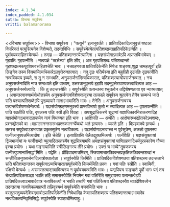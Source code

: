 ```yaml
---
index: 4.1.34
index_padded: 4.1.034
sutra: विभाषा सपूर्वस्य
vritti: balamanorama

---
```

<<विभाषा सपूर्वस्य>> - विभाषा सपूर्वस्य । "पत्युर्न" इत्यनुवर्तते । प्रातिपदिकादित्यनुवृत्तं षष्टआ विपरिणतं पत्युरित्यनेन विशेष्यते, तदन्तविधिः । सपूर्वस्येत्येतत्पतिशब्दान्तप्रातिपदिकेऽन्वेति । पूर्वावयवसहितस्येत्यर्थः । तदाह — पतिशब्दान्तस्येत्यादिना । यज्ञसंयोगाऽभावेऽपि अप्राप्तविभाषेयम् । गृहपतिः गृहपत्नीति । नत्वपक्षे "ऋन्नेभ्य" इति ङीप् । अत्र गृहपतिशब्दः पतिशब्दान्तो गृहशब्दात्मकपूर्वावयवसहितश्चेति भावः । नचग्रहणवता प्रातिपदिकेने॑ति निषेधः शङ्क्यः,शूद्रा चामहत्पूर्वा॑ इति लिङ्गेन तस्य स्त्रियामित्यधिकारेऽप्रवृत्तेरुक्तत्वात् । ननु दृढः पतिर्यस्या इति बहुव्रीहौ दृढपतिः दृढपत्नीति नत्वविकल्प इष्यते, स तु न सम्भवति, अनुपसर्जना॑दित्यधिकारात्, पतिशब्दस्यात्रोपसर्जनत्वात् । नच अनुपसर्जनादिति नात्र सम्बध्यते इति वाच्यम्, उत्तरत्रानुवृत्तये इहापि तदनुवृत्तेरावश्यकत्वादित्यत आह — अनुपसर्जनस्येत्यादि । किं तु तदन्तस्येति । सपूर्वस्येति पत्यन्तस्य श्चुतत्वेन तद्विशेषणताया एव न्याय्यत्वात् । अवान्तरवाक्यार्थबोधोत्तरमेव अनुपसर्जनत्वविशेषणप्रवृत्त्या तत्काले सपूर्वस्य श्रुतत्वेन तेनैव सम्बन्धे जाते सति पश्चात्पतिशब्देऽपि पुनव्र्यापारे मानाऽभावादिति भावः । तेनेति । अनुपसर्जनत्वस्य पत्यन्तविशेषणत्वेनेत्यर्थः । यज्ञसंयोगग्रहणमनुवर्त्त्य प्राप्तविभाषो कुतो न स्यादित्यत आह — वृषलपत्नीति । पाति रक्षतीति पतिः, वृषलस्य पतिः स्त्री इति विग्रहः । अपशूद्राधिकरणे शूद्राणां यज्ञाधिकारनिराकरणादिह यज्ञसंयोगाऽभावादप्राप्तमेव नत्वं विभाष्यत इति भावः । आक्षिपति — अथेति । आक्षेपारम्भद्योतकोऽथशब्दः, प्रश्नद्योतको वा ।मह्गलानन्तरारम्भप्रश्नकार्त्स्न्येष्वथो अत॑ इत्यमरः । व्यस्ते इति । विग्रहवाक्ये इत्यर्थः । ततश्च सपूर्वत्वाऽडभावान्न प्रकृतसूत्रेण नत्वविकल्पः । यज्ञसंयोगाऽभावाच्च न पूर्वसूत्रेण, अकतो वूषलस्य पत्नीत्यनुपपन्नमित्याक्षेपः । इति चेन्नेति । इत्याक्षिपसि चेन्नैतद्युक्तमित्यर्थः । पत्नीवेति । यज्ञसंयुक्तायां द्विजभार्यायां यः पत्नीशब्दो व्युत्पादितस्तस्यैव शूद्रस्त्रियामपि अयज्ञसंयुक्तायां पाणिग्रहणादिधर्मपुरस्कारेण गौण्या वृत्त्या प्रयोगः । यथा गङ्गायामिति स्त्रीलिङ्गस्य तीरे प्रयोगः । उक्तं च भाष्ये"तुषजकस्य पत्नीत्युपमानात्सिद्ध"मिति । यद्वेति । प्रौढिवादमात्रमिदम्, स्त्रियामाचारक्विबन्तप्रकृतिकक्विबन्तशब्दां न सन्तीतिअनुपसर्जना॑दित्यत्रोक्तात्वेता । सपूर्वस्येति किमिति । प्रातिपदिकविशेषणतया पतिशब्दस्य तदन्तलाभे सति पतिशब्दान्तस्य सपूर्वत्वाऽव्यभिचारात्सपूर्वस्येति किमर्थमिति प्रस्नः । गवां पतिः स्त्रीति । स्वामिनी, रक्षित्री वेत्यर्थः । असमस्तत्वाद्गवामित्यस्य न पूर्वावयवत्वमिति भावः । यद्यपियत्र सङ्घाते पूर्वो भागः पदं तत्र चेत्प्रातिपदिकसञ्ज्ञा भवति तर्हि समासस्यैवे॑ति नियमेन गवां पतिरिति समुदायस्य पत्यन्तत्वेऽपि प्रातिपदिकत्वाऽभावादेवात्र नत्वविकल्पो न भवति तथापि गवां पतिरित्यत्र पतिशब्दस्यैव व्यपदेशिवत्त्वेन तदन्ततया नत्वविकल्पप्राप्तौ तन्निवृत्त्यर्थं सपूर्वस्येति वचनमिति भावः । वस्तुतस्तुव्यपदेशिवद्भावोऽप्रातिपदिकेने॑ति निषेधादिह केवलपतिशब्दस्य पतिशब्दान्तत्वाऽभावादेव नत्वविकल्पनिवृत्तिसिद्धेः सपूर्वस्येति स्पष्टार्थमित्याहुः । 
